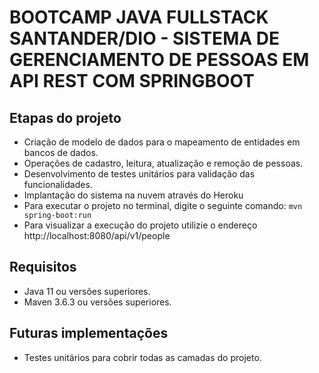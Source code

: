 # BOOTCAMP JAVA FULLSTACK SANTANDER/DIO - SISTEMA DE GERENCIAMENTO DE PESSOAS EM API REST COM SPRINGBOOT

## Etapas do projeto
- Criação de modelo de dados para o mapeamento de entidades em bancos de dados.
- Operações de cadastro, leitura, atualização e remoção de pessoas.
- Desenvolvimento de testes unitários para validação das funcionalidades.
- Implantação do sistema na nuvem através do Heroku
- Para executar o projeto no terminal, digite o seguinte comando: `mvn spring-boot:run`
- Para visualizar a execução do projeto utilizie o endereço http://localhost:8080/api/v1/people

## Requisitos
- Java 11 ou versões superiores.
- Maven 3.6.3 ou versões superiores.

## Futuras implementações
- Testes unitários para cobrir todas as camadas do projeto.
